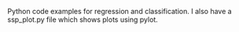 Python code examples for regression and classification. I also have a ssp_plot.py file which shows plots using pylot.
